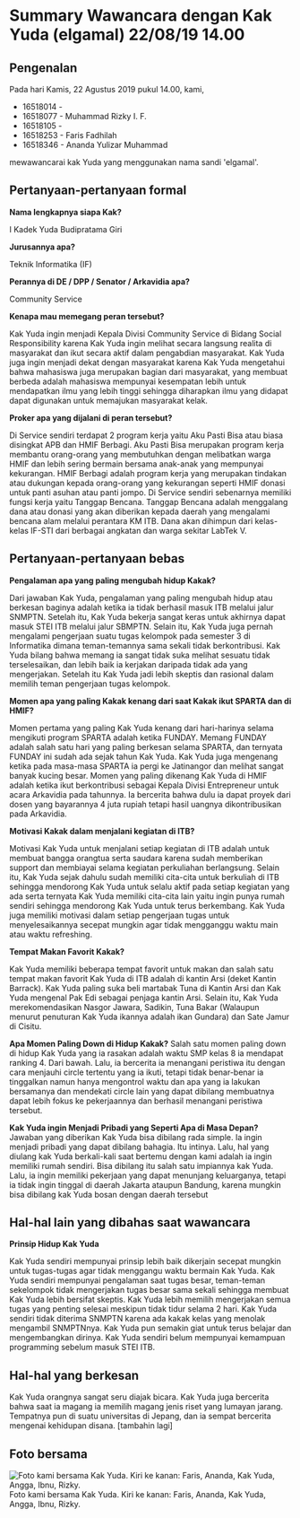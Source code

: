 # Summary Wawancara dengan Kak Yuda (elgamal) 22/08/19 14.00

## Pengenalan

Pada hari Kamis, 22 Agustus 2019 pukul 14.00, kami,
- 16518014 -
- 16518077 - Muhammad Rizky I. F.
- 16518105 - 
- 16518253 - Faris Fadhilah 
- 16518346 - Ananda Yulizar Muhammad

mewawancarai kak Yuda yang menggunakan nama sandi 'elgamal'.

## Pertanyaan-pertanyaan formal

**Nama lengkapnya siapa Kak?**

I Kadek Yuda Budipratama Giri

**Jurusannya apa?**

Teknik Informatika (IF)

**Perannya di DE / DPP / Senator / Arkavidia apa?**

Community Service

**Kenapa mau memegang peran tersebut?**

Kak Yuda ingin menjadi Kepala Divisi Community Service di Bidang Social Responsibility karena Kak Yuda ingin melihat secara langsung realita di masyarakat dan ikut secara aktif dalam pengabdian masyarakat. Kak Yuda juga ingin menjadi dekat dengan masyarakat karena Kak Yuda mengetahui bahwa mahasiswa juga merupakan bagian dari masyarakat, yang membuat berbeda adalah mahasiswa mempunyai kesempatan lebih untuk mendapatkan ilmu yang lebih tinggi sehingga diharapkan ilmu yang didapat dapat digunakan untuk memajukan masyarakat kelak.  

**Proker apa yang dijalani di peran tersebut?**

Di Service sendiri terdapat 2 program kerja yaitu Aku Pasti Bisa atau biasa disingkat APB dan HMIF Berbagi. Aku Pasti Bisa merupakan program kerja membantu orang-orang yang membutuhkan dengan melibatkan warga HMIF dan lebih sering bermain bersama anak-anak yang mempunyai kekurangan. HMIF Berbagi adalah program kerja yang merupakan tindakan atau dukungan kepada orang-orang yang kekurangan seperti HMIF donasi untuk panti asuhan atau panti jompo. Di Service sendiri sebenarnya memiliki fungsi kerja yaitu Tanggap Bencana. Tanggap Bencana adalah menggalang dana atau donasi yang akan diberikan kepada daerah yang mengalami bencana alam melalui perantara KM ITB. Dana akan dihimpun dari kelas-kelas IF-STI dari berbagai angkatan dan warga sekitar LabTek V. 

## Pertanyaan-pertanyaan bebas

**Pengalaman apa yang paling mengubah hidup Kakak?**

Dari jawaban Kak Yuda, pengalaman yang paling mengubah hidup atau berkesan baginya adalah ketika ia tidak berhasil masuk ITB melalui jalur SNMPTN. Setelah itu, Kak Yuda bekerja sangat keras untuk akhirnya dapat masuk STEI ITB melalui jalur SBMPTN. Selain itu, Kak Yuda juga pernah mengalami pengerjaan suatu tugas kelompok pada semester 3 di Informatika dimana teman-temannya sama sekali tidak berkontribusi. Kak Yuda bilang bahwa memang ia sangat tidak suka melihat sesuatu tidak terselesaikan, dan lebih baik ia kerjakan daripada tidak ada yang mengerjakan. Setelah itu Kak Yuda jadi lebih skeptis dan rasional dalam memilih teman pengerjaan tugas kelompok.

**Momen apa yang paling Kakak kenang dari saat Kakak ikut SPARTA dan di HMIF?**

Momen pertama yang paling Kak Yuda kenang dari hari-harinya selama mengikuti program SPARTA adalah ketika FUNDAY. Memang FUNDAY adalah salah satu hari yang paling berkesan selama SPARTA, dan ternyata FUNDAY ini sudah ada sejak tahun Kak Yuda. Kak Yuda juga mengenang ketika pada masa-masa SPARTA ia pergi ke Jatinangor dan melihat sangat banyak kucing besar. Momen yang paling dikenang Kak Yuda di HMIF adalah ketika ikut berkontribusi sebagai Kepala Divisi Entrepreneur untuk acara Arkavidia pada tahunnya. Ia bercerita bahwa dulu ia dapat proyek dari dosen yang bayarannya 4 juta rupiah tetapi hasil uangnya dikontribusikan pada Arkavidia.

**Motivasi Kakak dalam menjalani kegiatan di ITB?**

Motivasi Kak Yuda untuk menjalani setiap kegiatan di ITB adalah untuk membuat bangga orangtua serta saudara karena sudah memberikan support dan membiayai selama kegiatan perkuliahan berlangsung. Selain itu, Kak Yuda sejak dahulu sudah memiliki cita-cita untuk berkuliah di ITB sehingga mendorong Kak Yuda untuk selalu aktif pada setiap kegiatan yang ada serta ternyata Kak Yuda memiliki cita-cita lain yaitu ingin punya rumah sendiri sehingga mendorong Kak Yuda untuk terus berkembang. Kak Yuda juga memiliki motivasi dalam setiap pengerjaan tugas untuk menyelesaikannya secepat mungkin agar tidak mengganggu waktu main atau waktu refreshing.

**Tempat Makan Favorit Kakak?**

Kak Yuda memiliki beberapa tempat favorit untuk makan dan salah satu tempat makan favorit Kak Yuda di ITB adalah di kantin Arsi (deket Kantin Barrack). Kak Yuda paling suka beli martabak Tuna di Kantin Arsi dan Kak Yuda mengenal Pak Edi sebagai penjaga kantin Arsi. Selain itu, Kak Yuda merekomendasikan Nasgor Jawara, Sadikin, Tuna Bakar (Walaupun menurut penuturan Kak Yuda ikannya adalah ikan Gundara) dan Sate Jamur di Cisitu.

**Apa Momen Paling Down di Hidup Kakak?**
Salah satu momen paling down di hidup Kak Yuda yang ia rasakan adalah waktu SMP kelas 8 ia mendapat ranking 4. Dari bawah. Lalu, ia bercerita ia menangani peristiwa itu dengan cara menjauhi circle tertentu yang ia ikuti, tetapi tidak benar-benar ia tinggalkan namun hanya mengontrol waktu dan apa yang ia lakukan bersamanya dan mendekati circle lain yang dapat dibilang membuatnya dapat lebih fokus ke pekerjaannya dan berhasil menangani peristiwa tersebut.

**Kak Yuda ingin Menjadi Pribadi yang Seperti Apa di Masa Depan?**
Jawaban yang diberikan Kak Yuda bisa dibilang rada simple. Ia ingin menjadi pribadi yang dapat dibilang bahagia. Itu intinya. Lalu, hal yang diulang kak Yuda berkali-kali saat bertemu dengan kami adalah ia ingin memiliki rumah sendiri. Bisa dibilang itu salah satu impiannya kak Yuda. Lalu, ia ingin memiliki pekerjaan yang dapat menunjang keluarganya, tetapi ia tidak ingin tinggal di daerah Jakarta ataupun Bandung, karena mungkin bisa dibilang kak Yuda bosan dengan daerah tersebut
## Hal-hal lain yang dibahas saat wawancara

**Prinsip Hidup Kak Yuda**

Kak Yuda sendiri mempunyai prinsip lebih baik dikerjain secepat mungkin untuk tugas-tugas agar tidak menggangu waktu bermain Kak Yuda. Kak Yuda sendiri mempunyai pengalaman saat tugas besar, teman-teman sekelompok tidak mengerjakan tugas besar sama sekali sehingga membuat Kak Yuda lebih bersifat skeptis. Kak Yuda lebih memilih mengerjakan semua tugas yang penting selesai meskipun tidak tidur selama 2 hari. Kak Yuda sendiri tidak diterima SNMPTN karena ada kakak kelas yang menolak mengambil SNMPTNnya. Kak Yuda pun semakin giat untuk terus belajar dan mengembangkan dirinya. Kak Yuda sendiri belum mempunyai kemampuan programming sebelum masuk STEI ITB.

## Hal-hal yang berkesan

Kak Yuda orangnya sangat seru diajak bicara. Kak Yuda juga bercerita bahwa saat ia magang ia memilih magang jenis riset yang lumayan jarang. Tempatnya pun di suatu universitas di Jepang, dan ia sempat bercerita mengenai kehidupan disana. [tambahin lagi]

## Foto bersama
![Foto kami bersama Kak Yuda. Kiri ke kanan: Faris, Ananda, Kak Yuda, Angga, Ibnu, Rizky.](https://github.com/ozer0532/TugasWawancaraDaemon/raw/master/13516115/16518014-16518077-16518105-16518253-16518346.jpg)
Foto kami bersama Kak Yuda. Kiri ke kanan: Faris, Ananda, Kak Yuda, Angga, Ibnu, Rizky.
